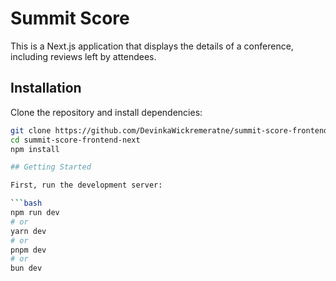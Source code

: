 # Summit Score

This is a Next.js application that displays the details of a conference, including reviews left by attendees.

## Installation

Clone the repository and install dependencies:

```bash
git clone https://github.com/DevinkaWickremeratne/summit-score-frontend-next.git
cd summit-score-frontend-next
npm install

## Getting Started

First, run the development server:

```bash
npm run dev
# or
yarn dev
# or
pnpm dev
# or
bun dev
```
